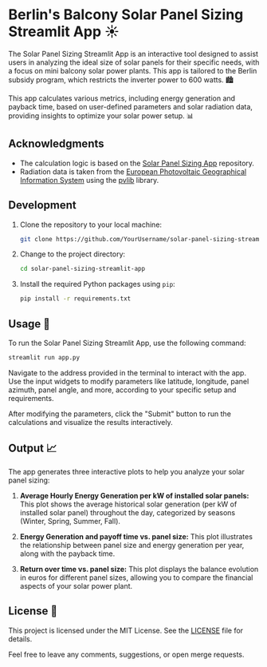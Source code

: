 # Berlin's Balcony Solar Panel Sizing Streamlit App ☀️

The Solar Panel Sizing Streamlit App is an interactive tool designed to assist users in analyzing the ideal size of solar panels for their specific needs, with a focus on mini balcony solar power plants. This app is tailored to the Berlin subsidy program, which restricts the inverter power to 600 watts. 🏙️

This app calculates various metrics, including energy generation and payback time, based on user-defined parameters and solar radiation data, providing insights to optimize your solar power setup. 📊

## Acknowledgments

- The calculation logic is based on the [Solar Panel Sizing App](https://github.com/gniewus/solar-panel-sizing-app/) repository.
- Radiation data is taken from the [European Photovoltaic Geographical Information System](https://re.jrc.ec.europa.eu/api/v5_2/) using the [pvlib](https://pvlib-python.readthedocs.io/en/stable/) library.

## Development

1. Clone the repository to your local machine:

   ```bash
   git clone https://github.com/YourUsername/solar-panel-sizing-streamlit-app.git
   ```

2. Change to the project directory:

   ```bash
   cd solar-panel-sizing-streamlit-app
   ```

3. Install the required Python packages using `pip`:

   ```bash
   pip install -r requirements.txt
   ```

## Usage 🧰

To run the Solar Panel Sizing Streamlit App, use the following command:

   ```bash
   streamlit run app.py
   ```

Navigate to the address provided in the terminal to interact with the app. Use the input widgets to modify parameters like latitude, longitude, panel azimuth, panel angle, and more, according to your specific setup and requirements.

After modifying the parameters, click the "Submit" button to run the calculations and visualize the results interactively.

## Output 📈

The app generates three interactive plots to help you analyze your solar panel sizing:

1. **Average Hourly Energy Generation per kW of installed solar panels:** This plot shows the average historical solar generation (per kW of installed solar panel) throughout the day, categorized by seasons (Winter, Spring, Summer, Fall).

2. **Energy Generation and payoff time vs. panel size:** This plot illustrates the relationship between panel size and energy generation per year, along with the payback time.

3. **Return over time vs. panel size:** This plot displays the balance evolution in euros for different panel sizes, allowing you to compare the financial aspects of your solar power plant.

## License 📜

This project is licensed under the MIT License. See the [LICENSE](LICENSE) file for details.

Feel free to leave any comments, suggestions, or open merge requests.
